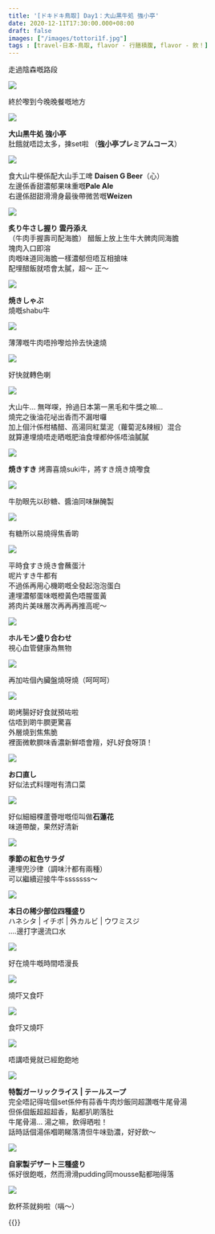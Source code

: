 ```yaml
---
title: '[ドキドキ鳥取] Day1：大山黒牛処 強小亭'
date: 2020-12-11T17:30:00.000+08:00
draft: false
images: ["/images/tottori1f.jpg"]
tags : [travel-日本-鳥取, flavor - 行膳積腹, flavor - 飲！]
---
```


走過陰森嘅路段

![](/images/tottori1f1.jpg)

終於嚟到今晚晚餐嘅地方

![](/images/tottori1f2.jpg)

**大山黒牛処 強小亭**  
肚餓就唔諗太多，揀set啦
（**強小亭プレミアムコース**）  

![](/images/tottori1f3.jpg)

食大山牛梗係配大山手工啤 **Daisen G Beer**（心）  
左邊係香甜濃郁果味重嘅**Pale Ale**  
右邊係甜甜滑滑身最後帶微苦嘅**Weizen**  

![](/images/tottori1f4.jpg)

**炙り牛さし握り 雲丹添え**  
（牛肉手握壽司配海膽）
醋飯上放上生牛大髀肉同海膽  
塊肉入口即溶  
肉嘅味道同海膽一樣濃郁但唔互相搶味  
配埋醋飯就唔會太膩，超～ 正～

![](/images/tottori1f5.jpg)

**焼きしゃぶ**  
燒嘅shabu牛

![](/images/tottori1f6.jpg)

薄薄嘅牛肉唔拎嚟烚拎去快速燒  

![](/images/tottori1f7.jpg)

好快就轉色喇

![](/images/tottori1f8.jpg)

大山牛… 無咩㗎，拎過日本第一黑毛和牛獎之嘛...  
燒完之後油花咇出香而不漏咁囉  
加上個汁係柑橘醋、高湯同紅葉泥（蘿蔔泥&辣椒）混合  
就算連埋燒唔走晒嘅肥油食埋都仲係唔油膩膩  

![](/images/tottori1f9.jpg)

**焼きすき**
烤壽喜燒suki牛，將すき焼き燒嚟食

![](/images/tottori1f10.jpg)

牛肋眼先以砂糖、醬油同味醂醃製

![](/images/tottori1f11.jpg)

有糖所以易燒得焦香啲

![](/images/tottori1f12.jpg)

平時食すき焼き會蘸蛋汁  
呢片すき牛都有  
不過係再用心機啲嘅全發起泡泡蛋白  
連埋濃郁蛋味嘅橙黃色唔腥蛋黃  
將肉片美味層次再再再推高呢～  

![](/images/tottori1f13.jpg)

**ホルモン盛り合わせ**  
視心血管健康為無物  

![](/images/tottori1f14.jpg)

再加咗個內臟盤燒呀燒（呵呵呵）  

![](/images/tottori1f15.jpg)

啲烤腸好好食就預咗啦  
估唔到啲牛膶更驚喜  
外層燒到焦焦脆  
裡面微軟膶味香濃新鮮唔會羶，好L好食呀頂！

![](/images/tottori1f16.jpg)

**お口直し**  
好似法式料理咁有清口菜  

![](/images/tottori1f17.jpg)

好似細細棵蘆薈咁嘅佢叫做**石蓮花**  
味道帶酸，果然好清新  

![](/images/tottori1f18.jpg)

**季節の紅色サラダ**  
連埋兜沙律（調味汁都有兩種）  
可以繼續迎接牛牛sssssss～  

![](/images/tottori1f.jpg)

**本日の稀少部位四種盛り**  
ハネシタ | イチボ | 外カルビ | ウワミスジ   
....邊打字邊流口水  

![](/images/tottori1f19.jpg)

好在燒牛嘅時間唔漫長

![](/images/tottori1f20.jpg)

燒吓又食吓

![](/images/tottori1f21.jpg)

食吓又燒吓

![](/images/tottori1f22.jpg)

唔講唔覺就已經飽飽地  

![](/images/tottori1f23.jpg)

**特製ガーリックライス | テールスープ**  
完全唔記得咗個set係仲有蒜香牛肉炒飯同超讚嘅牛尾骨湯  
但係個飯超超超香，點都扒啲落肚  
牛尾骨湯... 湯之嘛，飲得晒啦！  
話時話個湯係嗰啲睇落清但牛味勁濃，好好飲～  

![](/images/tottori1f24.jpg)

**自家製デザート三種盛り**  
係好很飽嘅，然而滑滑pudding同mousse點都啪得落  

![](/images/tottori1f25.jpg)

飲杯茶就夠啦（嗝～）  
  
  
{{<tottori>}}  

